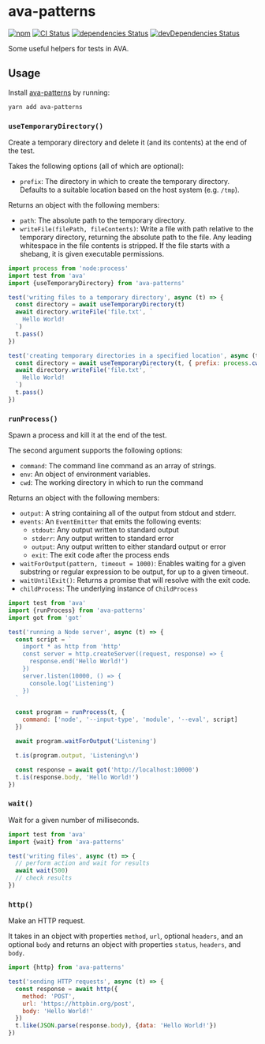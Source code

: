 # ava-patterns
[![npm](https://img.shields.io/npm/v/ava-patterns.svg)](https://www.npmjs.com/package/ava-patterns)
[![CI Status](https://github.com/vinsonchuong/ava-patterns/workflows/CI/badge.svg)](https://github.com/vinsonchuong/ava-patterns/actions?query=workflow%3ACI)
[![dependencies Status](https://david-dm.org/vinsonchuong/ava-patterns/status.svg)](https://david-dm.org/vinsonchuong/ava-patterns)
[![devDependencies Status](https://david-dm.org/vinsonchuong/ava-patterns/dev-status.svg)](https://david-dm.org/vinsonchuong/ava-patterns?type=dev)

Some useful helpers for tests in AVA.

## Usage
Install [ava-patterns](https://www.npmjs.com/package/ava-patterns)
by running:

```sh
yarn add ava-patterns
```

### `useTemporaryDirectory()`
Create a temporary directory and delete it (and its contents) at the end of the
test.

Takes the following options (all of which are optional):

- `prefix`: The directory in which to create the temporary directory. Defaults
  to a suitable location based on the host system (e.g. `/tmp`).

Returns an object with the following members:

- `path`: The absolute path to the temporary directory.
- `writeFile(filePath, fileContents)`: Write a file with path relative to the
  temporary directory, returning the absolute path to the file. Any leading
  whitespace in the file contents is stripped. If the file starts with a
  shebang, it is given executable permissions.

```js
import process from 'node:process'
import test from 'ava'
import {useTemporaryDirectory} from 'ava-patterns'

test('writing files to a temporary directory', async (t) => {
  const directory = await useTemporaryDirectory(t)
  await directory.writeFile('file.txt', `
    Hello World!
  `)
  t.pass()
})

test('creating temporary directories in a specified location', async (t) => {
  const directory = await useTemporaryDirectory(t, { prefix: process.cwd() })
  await directory.writeFile('file.txt', `
    Hello World!
  `)
  t.pass()
})
```

### `runProcess()`
Spawn a process and kill it at the end of the test.

The second argument supports the following options:

- `command`: The command line command as an array of strings.
- `env`: An object of environment variables.
- `cwd`: The working directory in which to run the command

Returns an object with the following members:

- `output`: A string containing all of the output from stdout and stderr.
- `events`: An `EventEmitter` that emits the following events:
  - `stdout`: Any output written to standard output
  - `stderr`: Any output written to standard error
  - `output`: Any output written to either standard output or error
  - `exit`: The exit code after the process ends
- `waitForOutput(pattern, timeout = 1000)`: Enables waiting for a given
  substring or regular expression to be output, for up to a given timeout.
- `waitUntilExit()`: Returns a promise that will resolve with the exit code.
- `childProcess`: The underlying instance of `ChildProcess`

```js
import test from 'ava'
import {runProcess} from 'ava-patterns'
import got from 'got'

test('running a Node server', async (t) => {
  const script = `
    import * as http from 'http'
    const server = http.createServer((request, response) => {
      response.end('Hello World!')
    })
    server.listen(10000, () => {
      console.log('Listening')
    })
  `

  const program = runProcess(t, {
    command: ['node', '--input-type', 'module', '--eval', script]
  })

  await program.waitForOutput('Listening')

  t.is(program.output, 'Listening\n')

  const response = await got('http://localhost:10000')
  t.is(response.body, 'Hello World!')
})
```

### `wait()`
Wait for a given number of milliseconds.

```js
import test from 'ava'
import {wait} from 'ava-patterns'

test('writing files', async (t) => {
  // perform action and wait for results
  await wait(500)
  // check results
})
```

### `http()`
Make an HTTP request.

It takes in an object with properties `method`, `url`, optional `headers`, and
an optional `body` and returns an object with properties `status`, `headers`,
and `body`.

```js
import {http} from 'ava-patterns'

test('sending HTTP requests', async (t) => {
  const response = await http({
    method: 'POST',
    url: 'https://httpbin.org/post',
    body: 'Hello World!'
  })
  t.like(JSON.parse(response.body), {data: 'Hello World!'})
})
```
